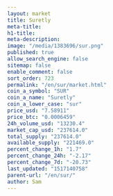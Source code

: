 ```yaml
---
layout: market
title: Suretly
meta-title: 
h1-title: 
meta-description: 
image: "/media/1383696/sur.png"
published: true
allow_search_engine: false
sitemap: false
enable_comment: false
sort_order: 723
permalink: "/en/sur/market.html"
coin_a_symbol: "SUR"
coin_a_name: "Suretly"
coin_a_lower_case: "sur"
price_usd: "7.58911"
price_btc: "0.0006459"
24h_volume_usd: "13230.4"
market_cap_usd: "237614.0"
total_supply: "237614.0"
available_supply: "221469.0"
percent_change_1h: "1.7"
percent_change_24h: "-2.17"
percent_change_7d: "-20.73"
last_updated: "1517140758"
parent-url: "/en/sur/"
author: Sam
---
```


